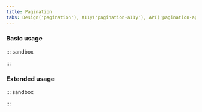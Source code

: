 ```yaml
---
title: Pagination
tabs: Design('pagination'), A11y('pagination-a11y'), API('pagination-api'), Example('pagination-code'), Changelog('pagination-changelog')
---
```


### Basic usage

::: sandbox

<script lang="tsx">
  export Demo from './examples/basic_usage.tsx';
</script>

:::

### Extended usage

::: sandbox

<script lang="tsx">
  export Demo from './examples/extended_usage.tsx';
</script>

:::
